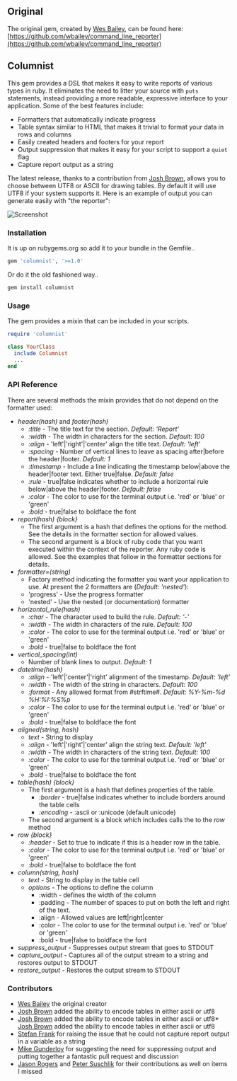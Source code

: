 ## Original

The original gem, created by [Wes Bailey](https://github.com/wbailey), can be found here:
[https://github.com/wbailey/command_line_reporter](https://github.com/wbailey/command_line_reporter)

## Columnist

This gem provides a DSL that makes it easy to write reports of various types in ruby.  It eliminates
the need to litter your source with `puts` statements, instead providing a more readable, expressive
interface to your application.  Some of the best features include:

* Formatters that automatically indicate progress
* Table syntax similar to HTML that makes it trivial to format your data in rows and columns
* Easily created headers and footers for your report
* Output suppression that makes it easy for your script to support a `quiet` flag
* Capture report output as a string

The latest release, thanks to a contribution from [Josh Brown](https://github.com/tobijb), allows you
to choose between UTF8 or ASCII for drawing tables.  By default it will use UTF8 if your system
supports it. Here is an example of output you can generate easily with "the reporter":

![Screenshot](http://i.imgur.com/5izCf.png)

### Installation

It is up on rubygems.org so add it to your bundle in the Gemfile..

```bash
gem 'columnist', '>=1.0'
```

Or do it the old fashioned way..

```bash
gem install columnist
```

### Usage

The gem provides a mixin that can be included in your scripts.

```ruby
require 'columnist'

class YourClass
  include Columnist
  ...
end
```

### API Reference

There are several methods the mixin provides that do not depend on the formatter used:

* _header(hash)_ and _footer(hash)_
  * _:title_ - The title text for the section.  _Default: 'Report'_
  * _:width_ - The width in characters for the section.  _Default: 100_
  * _:align_ - 'left'|'right'|'center' align the title text.  _Default: 'left'_
  * _:spacing_ - Number of vertical lines to leave as spacing after|before the header|footer.
    _Default: 1_
  * _:timestamp_ - Include a line indicating the timestamp below|above the header|footer text.
    Either true|false.  _Default: false_
  * _:rule_ - true|false indicates whether to include a horizontal rule below|above the
    header|footer.  _Default: false_
  * _:color_ - The color to use for the terminal output i.e. 'red' or 'blue' or 'green'
  * _:bold_ - true|false to boldface the font
* _report(hash) {block}_
  * The first argument is a hash that defines the options for the method. See the details in the
    formatter section for allowed values.
  * The second argument is a block of ruby code that you want executed within the context of the
    reporter.  Any ruby code is allowed.  See the examples that follow in the formatter sections for
    details.
* _formatter=(string)_
  * Factory method indicating the formatter you want your application to use.  At present the 2
    formatters are (_Default: 'nested'_):
  * 'progress' - Use the progress formatter
  * 'nested' - Use the nested (or documentation) formatter
* _horizontal_rule(hash)_
  * _:char_ - The character used to build the rule.  _Default: '-'_
  * _:width_ - The width in characters of the rule.  _Default: 100_
  * _:color_ - The color to use for the terminal output i.e. 'red' or 'blue' or 'green'
  * _:bold_ - true|false to boldface the font
* _vertical_spacing(int)_
  * Number of blank lines to output.  _Default: 1_
* _datetime(hash)_
  * _:align_ - 'left'|'center'|'right' alignment of the timestamp.  _Default: 'left'_
  * _:width_ - The width of the string in characters.  _Default: 100_
  * _:format_ - Any allowed format from #strftime#.  _Default: %Y-%m-%d %H:%I:%S%p_
  * _:color_ - The color to use for the terminal output i.e. 'red' or 'blue' or 'green'
  * _:bold_ - true|false to boldface the font
* _aligned(string, hash)_
  * _text_ - String to display
  * _:align_ - 'left'|'right'|'center' align the string text.  _Default: 'left'_
  * _:width_ - The width in characters of the string text.  _Default: 100_
  * _:color_ - The color to use for the terminal output i.e. 'red' or 'blue' or 'green'
  * _:bold_ - true|false to boldface the font
* _table(hash) {block}_
  * The first argument is a hash that defines properties of the table.
    * _:border_ - true|false indicates whether to include borders around the table cells
    * _:encoding_ - :ascii or :unicode (default unicode)
  * The second argument is a block which includes calls the to the _row_ method
* _row {block}_
  * _:header_ - Set to true to indicate if this is a header row in the table.
  * _:color_ - The color to use for the terminal output i.e. 'red' or 'blue' or 'green'
  * _:bold_ - true|false to boldface the font
* _column(string, hash)_
  * _text_ - String to display in the table cell
  * _options_ - The options to define the column
    * :width - defines the width of the column
    * :padding - The number of spaces to put on both the left and right of the text.
    * :align - Allowed values are left|right|center
    * :color - The color to use for the terminal output i.e. 'red' or 'blue' or 'green'
    * :bold - true|false to boldface the font
* _suppress_output_ - Suppresses output stream that goes to STDOUT
* _capture_output_ - Captures all of the output stream to a string and restores output to STDOUT
* _restore_output_ - Restores the output stream to STDOUT

### Contributors

* [Wes Bailey](https://github.com/wbailey) the original creator
* [Josh Brown](https://github.com/tobijb) added the ability to encode tables in either ascii or utf8
* [Josh Brown](https://github.com/tobijb) added the ability to encode tables in either ascii or utf8* [Josh Brown](https://github.com/tobijb) added the ability to encode tables in either ascii or utf8
* [Stefan Frank](https://github.com/mugwump) for raising the issue that he could not capture report
  output in a variable as a string
* [Mike Gunderloy](https://github.com/ffmike) for suggesting the need for suppressing output and
  putting together a fantastic pull request and discussion
* [Jason Rogers](https://github.com/jacaetevha) and [Peter Suschlik](https://github.com/splattael)
  for their contributions as well on items I missed